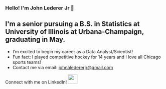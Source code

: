 ### Hello! I'm John Lederer Jr 👋

## I'm a senior pursuing a B.S. in Statistics at University of Illinois at Urbana-Champaign, graduating in May.

- I’m excited to begin my career as a Data Analyst/Scientist!
- Fun fact: I played competitive hockey for 14 years and I love all Chicago sports teams!
- Contact me via email: johnaledererjr@gmail.com

Connect with me on LinkedIn!  <a href="https://www.linkedin.com/in/john-lederer-jr/"><img height="30" src="https://github.com/WaylonWalker/WaylonWalker/blob/main/icon/linkedin.png?raw=true"></a>
